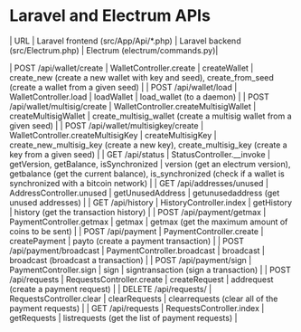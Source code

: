 # Laravel and Electrum APIs

| URL | Laravel frontend (src/App/Api/*.php) | Laravel backend (src/Electrum.php) | Electrum (electrum/commands.py)|

| POST /api/wallet/create | WalletController.create | createWallet | create_new (create a new wallet with key and seed), create_from_seed (create a wallet from a given seed) |
| POST /api/wallet/load | WalletController.load | loadWallet | load_wallet (to a daemon) |
| POST /api/wallet/multisig/create | WalletController.createMultisigWallet | createMultisigWallet | create_multisig_wallet (create a multisig wallet from a given seed) |
| POST /api/wallet/multisigkey/create | WalletController.createMultisigKey | createMultisigKey | create_new_multisig_key (create a new key), create_multisig_key (create a key from a given seed) |
| GET /api/status | StatusController.__invoke | getVersion, getBalance, isSynchronized | version (get an electrum version), getbalance (get the current balance), is_synchronized (check if a wallet is synchronized with a bitcoin network) |
| GET /api/addresses/unused | AddressController.unused | getUnusedAddress | getunusedaddress (get unused addresses) |
| GET /api/history | HistoryController.index | getHistory | history (get the transaction history) |
| POST /api/payment/getmax | PaymentController.getmax  | getmax | getmax (get the maximum amount of coins to be sent) |
| POST /api/payment | PaymentController.create | createPayment | payto (create a payment transaction) |
| POST /api/payment/broadcast | PaymentController.broadcast | broadcast | broadcast (broadcast a transaction) |
| POST /api/payment/sign | PaymentController.sign | sign | signtransaction (sign a transaction) |
| POST /api/requests | RequestsController.create | createRequest | addrequest (create a payment request) |
| DELETE /api/requests/ | RequestsController.clear | clearRequests | clearrequests (clear all of the payment requests) |
| GET /api/requests | RequestsController.index | getRequests | listrequests (get the list of payment requests) |

